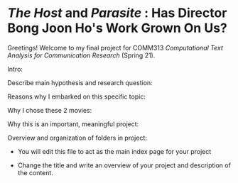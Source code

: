 # _The Host_ and _Parasite_ : Has Director Bong Joon Ho's Work Grown On Us?

Greetings! Welcome to my final project for COMM313 _Computational Text Analysis for Communication Research_ (Spring 21). 

Intro:

Describe main hypothesis and research question:

Reasons why I embarked on this specific topic:

Why I chose these 2 movies:

Why this is an important, meaningful project: 

Overview and organization of folders in project:

* You will edit this file to act as the main index page for your project 

* Change the title and write an overview of your project and description of the content.